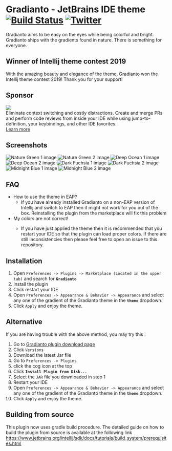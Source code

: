 # Gradianto - JetBrains IDE theme [![Build Status](https://www.travis-ci.com/thvardhan/Gradianto.svg?branch=master)](https://www.travis-ci.com/thvardhan/Gradianto) [![Twitter](https://img.shields.io/twitter/follow/thvardhan.svg?style=social&label=@thvardhan)](https://twitter.com/thvardhan)
Gradianto aims to be easy on the eyes while being colorful and bright. Gradianto ships with the gradients found in nature. There is something for everyone.

## Winner of Intellij theme contest 2019
With the amazing beauty and elegance of the theme, Gradianto won the Intellij theme contest 2019! Thank you for your support!

## Sponsor
<p><a title="Try CodeStream" href="https://sponsorlink.codestream.com/?utm_source=jbmarket&amp;utm_campaign=gradianto&amp;utm_medium=banner"><img src="https://alt-images.codestream.com/codestream_logo_gradianto.png"></a><br>
Eliminate context switching and costly distractions. Create and merge PRs and perform code reviews from inside your IDE while using jump-to-definition, your keybindings, and other IDE favorites.
<br> <a title="Try CodeStream" href="https://sponsorlink.codestream.com/?utm_source=jbmarket&amp;utm_campaign=gradianto&amp;utm_medium=banner">Learn more</a></p>

## Screenshots
<img src="Screenshots/NatureGreen-1.png" alt="Nature Green 1 image"/>
<img src="Screenshots/NatureGreen-2.png" alt="Nature Green 2 image"/>
<img src="Screenshots/DeepOcean-1.png" alt="Deep Ocean 1 image"/>
<img src="Screenshots/DeepOcean-2.png" alt="Deep Ocean 2 image"/>
<img src="Screenshots/Fuchasia-1-NEW.png" alt="Dark Fuchsia 1 image"/>
<img src="Screenshots/Fuchasia-2-NEW.png" alt="Dark Fuchsia 2 image"/>
<img src="Screenshots/MidNightBlue-1.png" alt="Midnight Blue 1 image"/>
<img src="Screenshots/MidNightBlue-2.png" alt="Midnight Blue 2 image"/>

## FAQ
<ul>
<li>
How to use the theme in EAP?
<ul>
<li>
    If you have already installed Gradianto on a non-EAP version of Intellij and switch to EAP then it might not work for you out of the box.
    Reinstalling the plugin from the marketplace will fix this problem
</li>
</ul>
</li>
<li>
My colors are not correct!
</li>
<ul>
<li>
    If you have just applied the theme then it is recommended that you restart your IDE so that the plugin can load proper colors. If there are still inconsistencies then please feel free to open an issue to this repository.
</li>
</ul>
</ul>


## Installation
1.  Open  `Preferences -> Plugins -> Marketplace (Located in the upper tab)`  and search for  **`Gradianto`**
2.  Install the plugin
3.  Click restart your IDE
4.  Open  `Preferences -> Appearance & Behavior -> Appearance`  and select any one of the gradient of the Gradianto theme in the  **`theme`**  dropdown.
5. Click `Apply` and enjoy the theme.
## Alternative
If you are having trouble with the above method, you may try this :
1. Go to [Gradianto plugin download page](https://plugins.jetbrains.com/plugin/12334-gradianto)
2. Click `Versions`
3. Download the latest Jar file
4. Go to  `Preferences -> Plugins`  
5. click the cog icon at the top
6.  Click  **`Install Plugin from Disk...`**
7.  Select the `JAR` file you downloaded in step 1
8.  Restart your IDE
9.  Open  `Preferences -> Appearance & Behavior -> Appearance`  and select any one of the gradient of the Gradianto theme in the  **`theme`**  dropdown.
10. Click `Apply` and enjoy the theme.
## Building from source
This plugin now uses gradle build procedure. The detailed guide on how to build the plugin from source is available at the following link https://www.jetbrains.org/intellij/sdk/docs/tutorials/build_system/prerequisites.html